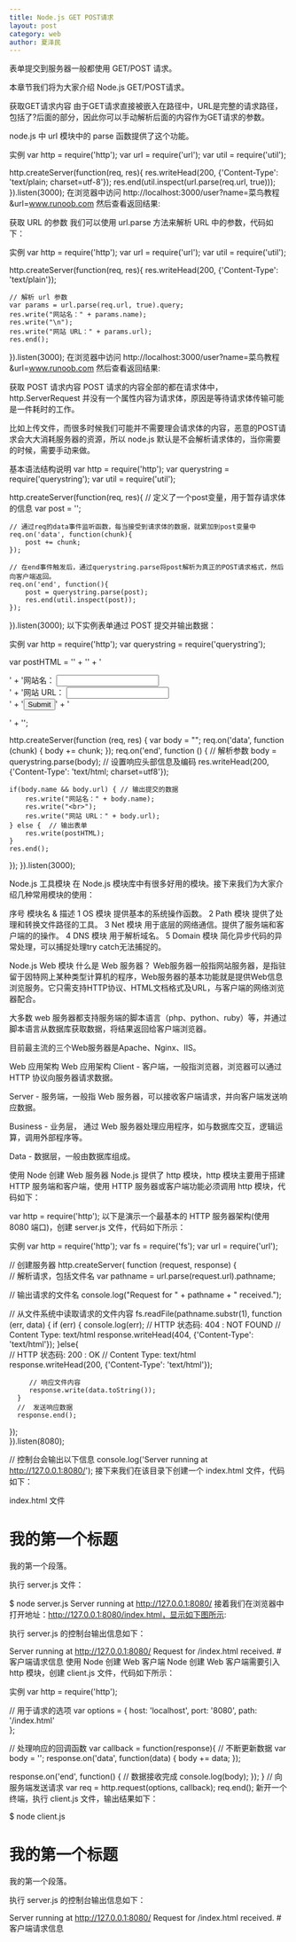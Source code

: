 ```yaml
---
title: Node.js GET POST请求
layout: post
category: web
author: 夏泽民
---
```

表单提交到服务器一般都使用 GET/POST 请求。

本章节我们将为大家介绍 Node.js GET/POST请求。

获取GET请求内容
由于GET请求直接被嵌入在路径中，URL是完整的请求路径，包括了?后面的部分，因此你可以手动解析后面的内容作为GET请求的参数。

node.js 中 url 模块中的 parse 函数提供了这个功能。

实例
var http = require('http');
var url = require('url');
var util = require('util');
 
http.createServer(function(req, res){
    res.writeHead(200, {'Content-Type': 'text/plain; charset=utf-8'});
    res.end(util.inspect(url.parse(req.url, true)));
}).listen(3000);
在浏览器中访问 http://localhost:3000/user?name=菜鸟教程&url=www.runoob.com 然后查看返回结果:
<!-- more -->
获取 URL 的参数
我们可以使用 url.parse 方法来解析 URL 中的参数，代码如下：

实例
var http = require('http');
var url = require('url');
var util = require('util');
 
http.createServer(function(req, res){
    res.writeHead(200, {'Content-Type': 'text/plain'});
 
    // 解析 url 参数
    var params = url.parse(req.url, true).query;
    res.write("网站名：" + params.name);
    res.write("\n");
    res.write("网站 URL：" + params.url);
    res.end();
 
}).listen(3000);
在浏览器中访问 http://localhost:3000/user?name=菜鸟教程&url=www.runoob.com 然后查看返回结果:

获取 POST 请求内容
POST 请求的内容全部的都在请求体中，http.ServerRequest 并没有一个属性内容为请求体，原因是等待请求体传输可能是一件耗时的工作。

比如上传文件，而很多时候我们可能并不需要理会请求体的内容，恶意的POST请求会大大消耗服务器的资源，所以 node.js 默认是不会解析请求体的，当你需要的时候，需要手动来做。

基本语法结构说明
var http = require('http');
var querystring = require('querystring');
var util = require('util');
 
http.createServer(function(req, res){
    // 定义了一个post变量，用于暂存请求体的信息
    var post = '';     
 
    // 通过req的data事件监听函数，每当接受到请求体的数据，就累加到post变量中
    req.on('data', function(chunk){    
        post += chunk;
    });
 
    // 在end事件触发后，通过querystring.parse将post解析为真正的POST请求格式，然后向客户端返回。
    req.on('end', function(){    
        post = querystring.parse(post);
        res.end(util.inspect(post));
    });
}).listen(3000);
以下实例表单通过 POST 提交并输出数据：

实例
var http = require('http');
var querystring = require('querystring');
 
var postHTML = 
  '<html><head><meta charset="utf-8"><title>菜鸟教程 Node.js 实例</title></head>' +
  '<body>' +
  '<form method="post">' +
  '网站名： <input name="name"><br>' +
  '网站 URL： <input name="url"><br>' +
  '<input type="submit">' +
  '</form>' +
  '</body></html>';
 
http.createServer(function (req, res) {
  var body = "";
  req.on('data', function (chunk) {
    body += chunk;
  });
  req.on('end', function () {
    // 解析参数
    body = querystring.parse(body);
    // 设置响应头部信息及编码
    res.writeHead(200, {'Content-Type': 'text/html; charset=utf8'});
 
    if(body.name && body.url) { // 输出提交的数据
        res.write("网站名：" + body.name);
        res.write("<br>");
        res.write("网站 URL：" + body.url);
    } else {  // 输出表单
        res.write(postHTML);
    }
    res.end();
  });
}).listen(3000);


Node.js 工具模块
在 Node.js 模块库中有很多好用的模块。接下来我们为大家介绍几种常用模块的使用：

序号	模块名 & 描述
1	OS 模块
提供基本的系统操作函数。
2	Path 模块
提供了处理和转换文件路径的工具。
3	Net 模块
用于底层的网络通信。提供了服务端和客户端的的操作。
4	DNS 模块
用于解析域名。
5	Domain 模块
简化异步代码的异常处理，可以捕捉处理try catch无法捕捉的。


Node.js Web 模块
什么是 Web 服务器？
Web服务器一般指网站服务器，是指驻留于因特网上某种类型计算机的程序，Web服务器的基本功能就是提供Web信息浏览服务。它只需支持HTTP协议、HTML文档格式及URL，与客户端的网络浏览器配合。

大多数 web 服务器都支持服务端的脚本语言（php、python、ruby）等，并通过脚本语言从数据库获取数据，将结果返回给客户端浏览器。

目前最主流的三个Web服务器是Apache、Nginx、IIS。

Web 应用架构
Web 应用架构
Client - 客户端，一般指浏览器，浏览器可以通过 HTTP 协议向服务器请求数据。

Server - 服务端，一般指 Web 服务器，可以接收客户端请求，并向客户端发送响应数据。

Business - 业务层， 通过 Web 服务器处理应用程序，如与数据库交互，逻辑运算，调用外部程序等。

Data - 数据层，一般由数据库组成。

使用 Node 创建 Web 服务器
Node.js 提供了 http 模块，http 模块主要用于搭建 HTTP 服务端和客户端，使用 HTTP 服务器或客户端功能必须调用 http 模块，代码如下：

var http = require('http');
以下是演示一个最基本的 HTTP 服务器架构(使用 8080 端口)，创建 server.js 文件，代码如下所示：

实例
var http = require('http');
var fs = require('fs');
var url = require('url');
 
 
// 创建服务器
http.createServer( function (request, response) {  
   // 解析请求，包括文件名
   var pathname = url.parse(request.url).pathname;
   
   // 输出请求的文件名
   console.log("Request for " + pathname + " received.");
   
   // 从文件系统中读取请求的文件内容
   fs.readFile(pathname.substr(1), function (err, data) {
      if (err) {
         console.log(err);
         // HTTP 状态码: 404 : NOT FOUND
         // Content Type: text/html
         response.writeHead(404, {'Content-Type': 'text/html'});
      }else{             
         // HTTP 状态码: 200 : OK
         // Content Type: text/html
         response.writeHead(200, {'Content-Type': 'text/html'});    
         
         // 响应文件内容
         response.write(data.toString());        
      }
      //  发送响应数据
      response.end();
   });   
}).listen(8080);
 
// 控制台会输出以下信息
console.log('Server running at http://127.0.0.1:8080/');
接下来我们在该目录下创建一个 index.html 文件，代码如下：

index.html 文件
<!DOCTYPE html>
<html>
<head>
<meta charset="utf-8">
<title>菜鸟教程(runoob.com)</title>
</head>
<body>
    <h1>我的第一个标题</h1>
    <p>我的第一个段落。</p>
</body>
</html>
执行 server.js 文件：

$ node server.js
Server running at http://127.0.0.1:8080/
接着我们在浏览器中打开地址：http://127.0.0.1:8080/index.html，显示如下图所示:


执行 server.js 的控制台输出信息如下：

Server running at http://127.0.0.1:8080/
Request for /index.html received.     #  客户端请求信息
使用 Node 创建 Web 客户端
Node 创建 Web 客户端需要引入 http 模块，创建 client.js 文件，代码如下所示：

实例
var http = require('http');
 
// 用于请求的选项
var options = {
   host: 'localhost',
   port: '8080',
   path: '/index.html'  
};
 
// 处理响应的回调函数
var callback = function(response){
   // 不断更新数据
   var body = '';
   response.on('data', function(data) {
      body += data;
   });
   
   response.on('end', function() {
      // 数据接收完成
      console.log(body);
   });
}
// 向服务端发送请求
var req = http.request(options, callback);
req.end();
新开一个终端，执行 client.js 文件，输出结果如下：

$ node  client.js 
<!DOCTYPE html>
<html>
<head>
<meta charset="utf-8">
<title>菜鸟教程(runoob.com)</title>
</head>
<body>
    <h1>我的第一个标题</h1>
    <p>我的第一个段落。</p>
</body>
</html>
执行 server.js 的控制台输出信息如下：

Server running at http://127.0.0.1:8080/
Request for /index.html received.   # 客户端请求信息